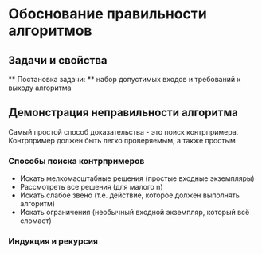 # Обоснование правильности алгоритмов
## Задачи и свойства
** Постановка задачи: ** набор допустимых входов и требований к выходу алгоритма
## Демонстрация неправильности алгоритма
Самый простой способ доказательства - это поиск контрпримера. Контрпример должен быть легко проверяемым, а также простым
### Способы поиска контрпримеров
* Искать мелкомасштабные решения (простые входные экземпляры)
* Рассмотреть все решения (для малого n)
* Искать слабое звено (т.е. действие, которое должен выполнять алгоритм) 
* Искать ограничения (необычный входной экземпляр, который всё сломает)
### Индукция и рекурсия